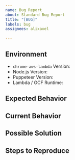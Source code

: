 ```yaml
---
name: Bug Report
about: Standard Bug Report
title: "[BUG]"
labels: bug
assignees: alixaxel

---
```


<!---
For Puppeteer-specific bugs, please refer to:
https://github.com/GoogleChrome/puppeteer/issues
-->

## Environment
* `chrome-aws-lambda` Version: 
* Node.js Version: 
* Puppeteer Version: 
* Lambda / GCF Runtime: 

## Expected Behavior
<!--- What should have happened. -->

## Current Behavior
<!--- What happened instead. -->

## Possible Solution
<!--- Not obligatory, but suggest a fix/reason for the bug. -->

## Steps to Reproduce
<!--- Include code or URLs to reproduce this issue, if relevant. -->
